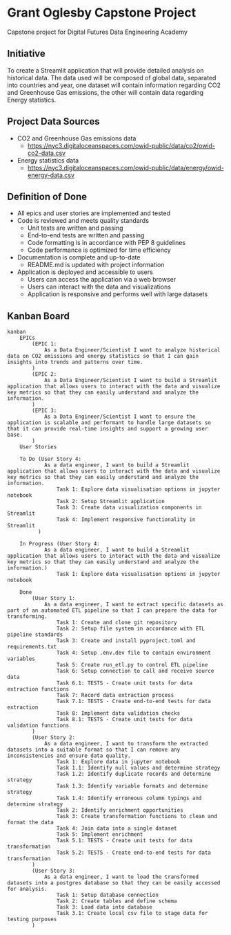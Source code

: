 # Grant Oglesby Capstone Project
Capstone project for Digital Futures Data Engineering Academy

## Initiative
To create a Streamlit application that will provide detailed analysis on historical data. The data used will be composed of global data, separated into countries and year, one dataset will contain information regarding CO2 and Greenhouse Gas emissions, the other will contain data regarding Energy statistics.

## Project Data Sources
- CO2 and Greenhouse Gas emissions data
  - https://nyc3.digitaloceanspaces.com/owid-public/data/co2/owid-co2-data.csv
- Energy statistics data
  - https://nyc3.digitaloceanspaces.com/owid-public/data/energy/owid-energy-data.csv

## Definition of Done
- All epics and user stories are implemented and tested
- Code is reviewed and meets quality standards
  - Unit tests are written and passing
  - End-to-end tests are written and passing
  - Code formatting is in accordance with PEP 8 guidelines
  - Code performance is optimized for time efficiency
- Documentation is complete and up-to-date
  - README.md is updated with project information
- Application is deployed and accessible to users
  - Users can access the application via a web browser
  - Users can interact with the data and visualizations
  - Application is responsive and performs well with large datasets

## Kanban Board
```mermaid
kanban
    EPICs
        (EPIC 1:
            As a Data Engineer/Scientist I want to analyze historical data on CO2 emissions and energy statistics so that I can gain insights into trends and patterns over time.
        )
        (EPIC 2:
            As a Data Engineer/Scientist I want to build a Streamlit application that allows users to interact with the data and visualize key metrics so that they can easily understand and analyze the information.
        )
        (EPIC 3:
            As a Data Engineer/Scientist I want to ensure the application is scalable and performant to handle large datasets so that it can provide real-time insights and support a growing user base.
        )
    User Stories

    To Do (User Story 4:
            As a data engineer, I want to build a Streamlit application that allows users to interact with the data and visualize key metrics so that they can easily understand and analyze the information.
                Task 1: Explore data visualisation options in jupyter notebook
                Task 2: Setup Streamlit application
                Task 3: Create data visualization components in Streamlit
                Task 4: Implement responsive functionality in Streamlit
          )
                        
    In Progress (User Story 4:
            As a data engineer, I want to build a Streamlit application that allows users to interact with the data and visualize key metrics so that they can easily understand and analyze the information.)
                Task 1: Explore data visualisation options in jupyter notebook

    Done 
        (User Story 1:
            As a data engineer, I want to extract specific datasets as part of an automated ETL pipeline so that I can prepare the data for transforming.
                Task 1: Create and clone git repository
                Task 2: Setup file system in accordance with ETL pipeline standards
                Task 3: Create and install pyproject.toml and requirements.txt
                Task 4: Setup .env.dev file to contain environment variables
                Task 5: Create run_etl.py to control ETL pipeline
                Task 6: Setup connection to call and receive source data
                Task 6.1: TESTS - Create unit tests for data extraction functions
                Task 7: Record data extraction process
                Task 7.1: TESTS - Create end-to-end tests for data extraction
                Task 8: Implement data validation checks
                Task 8.1: TESTS - Create unit tests for data validation functions
        )
        (User Story 2:
            As a data engineer, I want to transform the extracted datasets into a suitable format so that I can remove any inconsistencies and ensure data quality.
                Task 1: Explore data in jupyter notebook
                Task 1.1: Identify null values and determine strategy
                Task 1.2: Identify duplicate records and determine strategy
                Task 1.3: Identify variable formats and determine strategy
                Task 1.4: Identify erroneous column typings and determine strategy
                Task 2: Identify enrichment opportunities
                Task 3: Create transformation functions to clean and format the data
                Task 4: Join data into a single dataset
                Task 5: Implement enrichment
                Task 5.1: TESTS - Create unit tests for data transformation
                Task 5.2: TESTS - Create end-to-end tests for data transformation
        )
        (User Story 3:
            As a data engineer, I want to load the transformed datasets into a postgres database so that they can be easily accessed for analysis.
                Task 1: Setup database connection
                Task 2: Create tables and define schema
                Task 3: Load data into database
                Task 3.1: Create local csv file to stage data for testing purposes
        )